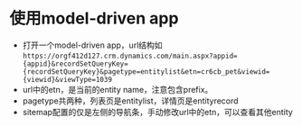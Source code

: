 # 使用model-driven app
+ 打开一个model-driven app，url结构如`https://orgf412d127.crm.dynamics.com/main.aspx?appid={appid}&recordSetQueryKey={recordSetQueryKey}&pagetype=entitylist&etn=cr6cb_pet&viewid={viewid}&viewType=1039`
+ url中的etn，是当前的entity name，注意包含prefix。
+ pagetype共两种，列表页是entitylist，详情页是entityrecord
+ sitemap配置的仅是左侧的导航条，手动修改url中的etn，可以查看其他entity